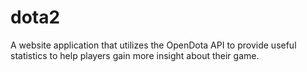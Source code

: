 # dota2
A website application that utilizes the OpenDota API to provide useful statistics to help players gain more insight about their game.
